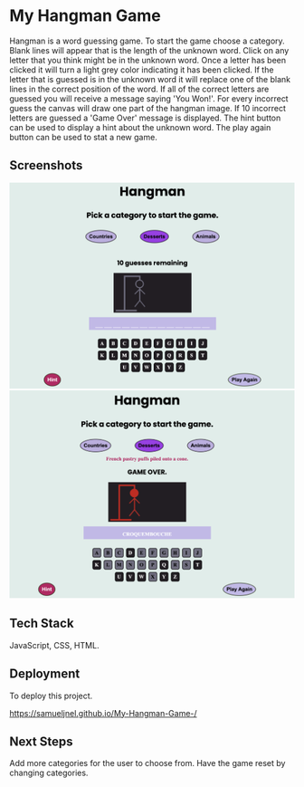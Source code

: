 # My Hangman Game

Hangman is a word guessing game. To start the game choose a category. Blank lines will appear that is the length of the unknown word. Click on any letter that you think might be in the unknown word. Once a letter has been clicked it will turn a light grey color indicating it has been clicked.
If the letter that is guessed is in the unknown word it will replace one of the blank lines in the correct position of the word. If all of the correct letters are guessed you will receive a message saying 'You Won!'. For every incorrect guess the canvas will draw one part of the hangman image. If 10 incorrect letters are guessed a 'Game Over' message is displayed.
The hint button can be used to display a hint about the unknown word.
The play again button can be used to stat a new game.

## Screenshots

![Hangman](css/Hangman-1.png)
![Hangman](css/Hangman-2.png)

## Tech Stack

JavaScript, CSS, HTML.

## Deployment

To deploy this project.

https://samueljnel.github.io/My-Hangman-Game-/

## Next Steps

Add more categories for the user to choose from.
Have the game reset by changing categories.
